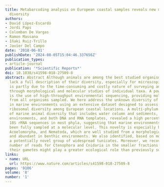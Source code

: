 ```yaml
---
title: Metabarcoding analysis on European coastal samples reveals new molecular metazoan
  diversity
authors:
- David López-Escardó
- Jordi Paps
- Colomban De Vargas
- Ramon Massana
- Iñaki Ruiz-Trillo
- Javier Del Campo
date: '2018-06-01'
publishDate: '2024-08-05T15:04:46.337656Z'
publication_types:
- article-journal
publication: '*Scientific Reports*'
doi: 10.1038/s41598-018-27509-8
abstract: Abstract Although animals are among the best studied organisms, we still
  lack a full description of their diversity, especially for microscopic taxa. This
  is partly due to the time-consuming and costly nature of surveying animal diversity
  through morphological and molecular studies of individual taxa. A powerful alternative
  is the use of high-throughput environmental sequencing, providing molecular data
  from all organisms sampled. We here address the unknown diversity of animal phyla
  in marine environments using an extensive dataset designed to assess eukaryotic
  ribosomal diversity among European coastal locations. A multi-phylum assessment
  of marine animal diversity that includes water column and sediments, oxic and anoxic
  environments, and both DNA and RNA templates, revealed a high percentage of novel
  18S rRNA sequences in most phyla, suggesting that marine environments have not yet
  been fully sampled at a molecular level. This novelty is especially high among Platyhelminthes,
  Acoelomorpha, and Nematoda, which are well studied from a morphological perspective
  and abundant in benthic environments. We also identified, based on molecular data,
  a potentially novel group of widespread tunicates. Moreover, we recovered a high
  number of reads for Ctenophora and Cnidaria in the smaller fractions suggesting
  their gametes might play a greater ecological role than previously suspected.
links:
- name: URL
  url: https://www.nature.com/articles/s41598-018-27509-8
pages: '9106'
volume: '8'
number: '1'
---
```


